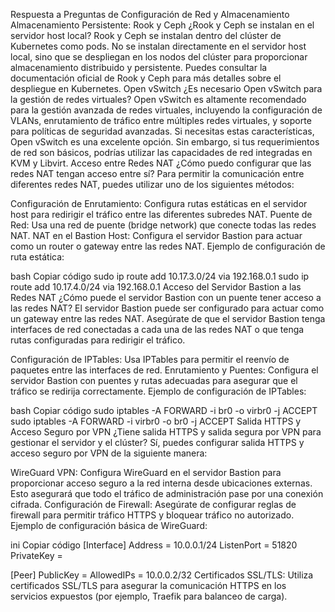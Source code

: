 Respuesta a Preguntas de Configuración de Red y Almacenamiento
Almacenamiento Persistente: Rook y Ceph
¿Rook y Ceph se instalan en el servidor host local?
Rook y Ceph se instalan dentro del clúster de Kubernetes como pods. No se instalan directamente en el servidor host local, sino que se despliegan en los nodos del clúster para proporcionar almacenamiento distribuido y persistente. Puedes consultar la documentación oficial de Rook y Ceph para más detalles sobre el despliegue en Kubernetes.
Open vSwitch
¿Es necesario Open vSwitch para la gestión de redes virtuales?
Open vSwitch es altamente recomendado para la gestión avanzada de redes virtuales, incluyendo la configuración de VLANs, enrutamiento de tráfico entre múltiples redes virtuales, y soporte para políticas de seguridad avanzadas. Si necesitas estas características, Open vSwitch es una excelente opción. Sin embargo, si tus requerimientos de red son básicos, podrías utilizar las capacidades de red integradas en KVM y Libvirt.
Acceso entre Redes NAT
¿Cómo puedo configurar que las redes NAT tengan acceso entre sí?
Para permitir la comunicación entre diferentes redes NAT, puedes utilizar uno de los siguientes métodos:

Configuración de Enrutamiento: Configura rutas estáticas en el servidor host para redirigir el tráfico entre las diferentes subredes NAT.
Puente de Red: Usa una red de puente (bridge network) que conecte todas las redes NAT.
NAT en el Bastion Host: Configura el servidor Bastion para actuar como un router o gateway entre las redes NAT.
Ejemplo de configuración de ruta estática:

bash
Copiar código
sudo ip route add 10.17.3.0/24 via 192.168.0.1
sudo ip route add 10.17.4.0/24 via 192.168.0.1
Acceso del Servidor Bastion a las Redes NAT
¿Cómo puede el servidor Bastion con un puente tener acceso a las redes NAT?
El servidor Bastion puede ser configurado para actuar como un gateway entre las redes NAT. Asegúrate de que el servidor Bastion tenga interfaces de red conectadas a cada una de las redes NAT o que tenga rutas configuradas para redirigir el tráfico.

Configuración de IPTables: Usa IPTables para permitir el reenvío de paquetes entre las interfaces de red.
Enrutamiento y Puentes: Configura el servidor Bastion con puentes y rutas adecuadas para asegurar que el tráfico se redirija correctamente.
Ejemplo de configuración de IPTables:

bash
Copiar código
sudo iptables -A FORWARD -i br0 -o virbr0 -j ACCEPT
sudo iptables -A FORWARD -i virbr0 -o br0 -j ACCEPT
Salida HTTPS y Acceso Seguro por VPN
¿Tiene salida HTTPS y salida segura por VPN para gestionar el servidor y el clúster?
Sí, puedes configurar salida HTTPS y acceso seguro por VPN de la siguiente manera:

WireGuard VPN: Configura WireGuard en el servidor Bastion para proporcionar acceso seguro a la red interna desde ubicaciones externas. Esto asegurará que todo el tráfico de administración pase por una conexión cifrada.
Configuración de Firewall: Asegúrate de configurar reglas de firewall para permitir tráfico HTTPS y bloquear tráfico no autorizado.
Ejemplo de configuración básica de WireGuard:

ini
Copiar código
[Interface]
Address = 10.0.0.1/24
ListenPort = 51820
PrivateKey = <server-private-key>

[Peer]
PublicKey = <client-public-key>
AllowedIPs = 10.0.0.2/32
Certificados SSL/TLS: Utiliza certificados SSL/TLS para asegurar la comunicación HTTPS en los servicios expuestos (por ejemplo, Traefik para balanceo de carga).
